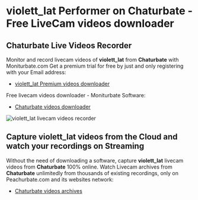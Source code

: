 # violett_lat Performer on Chaturbate - Free LiveCam videos downloader

## Chaturbate Live Videos Recorder

Monitor and record livecam videos of **violett_lat** from **Chaturbate** with Moniturbate.com
Get a premium trial for free by just and only registering with your Email address:
* [violett_lat Premium videos downloader](https://moniturbate.com/request-demo-licence-key.html)

Free livecam videos downloader - Moniturbate Software:
* [Chaturbate videos downloader](https://moniturbate.com/moniturbate-download-software.html)

![violett_lat livecam videos recorder](https://peachurnet.com/templates/moniturbate-software.png)


## Capture violett_lat videos from the Cloud and watch your recordings on Streaming

Without the need of downloading a software, capture **violett_lat** livecam videos from **Chaturbate** 100% online.
Watch Livecam archives from **Chaturbate** unlimitedly from thousands of existing recordings, only on Peachurbate.com and its websites network:
* [Chaturbate videos archives](https://peachurnet.com/)